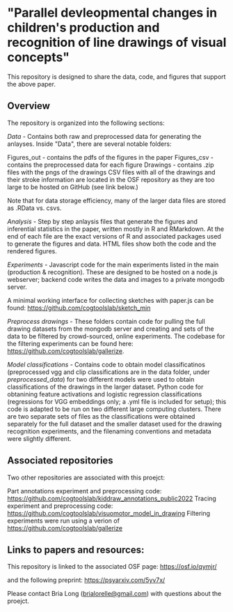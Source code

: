 # "Parallel devleopmental changes in children's production and recognition of line drawings of visual concepts" 

This repository is designed to share the data, code, and figures that support the above paper. 

## Overview
The repository is organized into the following sections:

*Data* - Contains both raw and preprocessed data for generating the anlayses.
Inside "Data", there are several notable folders:


Figures_out - contains the pdfs of the figures in the paper
Figures_csv - contains the preprocessed data for each figure
Drawings - contains .zip files with the pngs of the drawings
CSV files with all of the drawings and their stroke information are located in the OSF repository as they are too large to be hosted on GitHub (see link below.)

Note that for data storage efficiency, many of the larger data files are stored as .RData vs. csvs.

*Analysis* - Step by step anlaysis files that generate the figures and inferential statistics in the paper, written mostly in R and RMarkdown. At the end of each file are the exact versions of R and associated packages used to generate the figures and data.
HTML files show both the code and the rendered figures.

*Experiments*  - Javascript code for the main experiments listed in the main (production & recognition). These are designed to be hosted on a node.js webserver; backend code writes the data and images to a private mongodb server. 

A minimal working interface for collecting sketches with paper.js can be found:
https://github.com/cogtoolslab/sketch_min

*Preprocess drawings* - These folders contain code for pulling the full drawing datasets from the mongodb server and creating and sets of the data to be filtered by crowd-sourced, online experiments. The codebase for the filtering experiments can be found here: https://github.com/cogtoolslab/gallerize.

*Model classifications* - Contains code to obtain model classificatinos (preprocessed vgg and clip classifications are in the data folder, under *preprocessed_data*) for two different models were used to obtain classifications of the drawings in the larger dataset. Python code for obtanining feature activations and logistic regression classifications (regressions for VGG embeddings only; a .yml file is included for setup); this code is adapted to be run on two different large computing clusters. There are two separate sets of files as the classifications were obtained separately for the full dataset and the smaller dataset used for the drawing recognition experiments, and the filenaming conventions and metadata were slightly different. 


## Associated repositories
Two other repositories are associated with this proejct:

Part annotations experiment and preprocessing code: https://github.com/cogtoolslab/kiddraw_annotations_public2022
Tracing experiment and preprocessing code: https://github.com/cogtoolslab/visuomotor_model_in_drawing
Filtering experiments were run using a verion of https://github.com/cogtoolslab/gallerize

## Links to papers and resources:
This repository is linked to the associated OSF page:
https://osf.io/qymjr/

and the following preprint:
https://psyarxiv.com/5yv7x/

Please contact Bria Long (brialorelle@gmail.com) with questions about the proejct.
